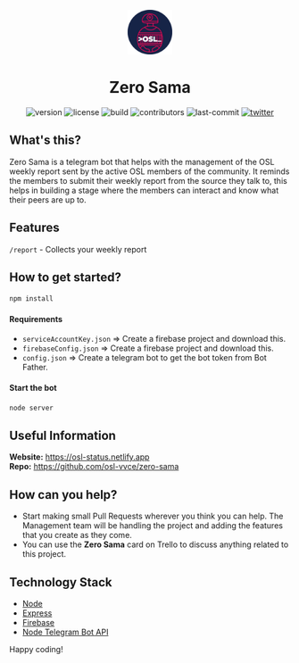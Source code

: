 <p align="center">
<a href="https://osl.vvce.ac.in">
<img alt="Zero Sama" src="https://raw.githubusercontent.com/osl-vvce/zero-sama/master/logo.png" width="80" />
</a>
</p>

<h1 align="center">
  Zero Sama
</h1>

<p align="center">
  <img src="https://img.shields.io/github/package-json/v/osl-vvce/zero-sama?style=flat" alt="version" />
  <img src="https://img.shields.io/github/license/osl-vvce/zero-sama?style=flat" alt="license" />
  <img src="https://img.shields.io/badge/build-passing-blue?style=flat" alt="build" />
  <img src="https://img.shields.io/github/contributors/osl-vvce/zero-sama?style=flat" alt="contributors" />
  <img src="https://img.shields.io/github/last-commit/osl-vvce/zero-sama?style=flat" alt="last-commit" />
  <a href="https://twitter.com/osl_vvce">
    <img src="https://img.shields.io/twitter/follow/osl_vvce?label=Follow%20OSL%20VVCE&style=social" alt="twitter" />
  </a>
</p>

## What's this?

Zero Sama is a telegram bot that helps with the management of the OSL weekly report sent by the active OSL members of the community. It reminds the members to submit their weekly report from the source they talk to, this helps in building a stage where the members can interact and know what their peers are up to.

## Features

`/report` - Collects your weekly report

## How to get started?

```js
npm install
```

#### Requirements

- `serviceAccountKey.json` &#8658; Create a firebase project and download this.
- `firebaseConfig.json` &#8658; Create a firebase project and download this.
- `config.json` &#8658; Create a telegram bot to get the bot token from Bot Father.

#### Start the bot

```sh
node server
```

## Useful Information

**Website:** https://osl-status.netlify.app <br>
**Repo:** https://github.com/osl-vvce/zero-sama

## How can you help?

- Start making small Pull Requests wherever you think you can help. The Management team will be handling the project and adding the features that you create as they come.
- You can use the **Zero Sama** card on Trello to discuss anything related to this project.

## Technology Stack

- [Node](https://nodejs.org/en/about/)
- [Express](https://expressjs.com/)
- [Firebase](https://firebase.google.com/)
- [Node Telegram Bot API](https://github.com/yagop/node-telegram-bot-api)

Happy coding!
